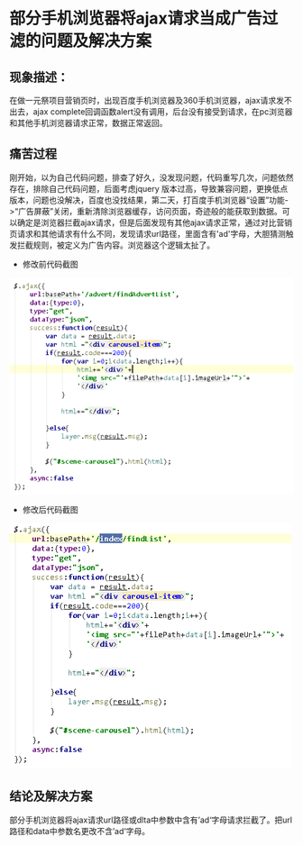 # 部分手机浏览器将ajax请求当成广告过滤的问题及解决方案

## 现象描述：
在做一元祭项目营销页时，出现百度手机浏览器及360手机浏览器，ajax请求发不出去，ajax complete回调函数alert没有调用，后台没有接受到请求，在pc浏览器和其他手机浏览器请求正常，数据正常返回。

## 痛苦过程
刚开始，以为自己代码问题，排查了好久，没发现问题，代码重写几次，问题依然存在，排除自己代码问题，后面考虑jquery 版本过高，导致兼容问题，更换低点版本，问题也没解决，百度也没找结果，第二天，打百度手机浏览器“设置”功能->“广告屏蔽”关闭，重新清除浏览器缓存，访问页面，奇迹般的能获取到数据。可以确定是浏览器拦截ajax请求，但是后面发现有其他ajax请求正常，通过对比营销页请求和其他请求有什么不同，发现请求url路径，里面含有'ad'字母，大胆猜测触发拦截规则，被定义为广告内容。浏览器这个逻辑太扯了。

* 修改前代码截图  

![修改前代码截图](/images/jietu-before.png)

* 修改后代码截图 

![修改后代码截图](/images/jietu-after.png)

## 结论及解决方案
 部分手机浏览器将ajax请求url路径或dlta中参数中含有’ad‘字母请求拦截了。把url路径和data中参数名更改不含’ad‘字母。

